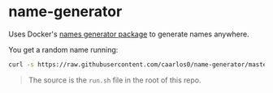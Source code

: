 # name-generator

Uses Docker's [names generator package](https://github.com/moby/moby/blob/master/pkg/namesgenerator/names-generator.go)
to generate names anywhere.

You get a random name running:

```sh
curl -s https://raw.githubusercontent.com/caarlos0/name-generator/master/run.sh | sh
```

> The source is the `run.sh` file in the root of this repo.
